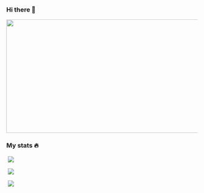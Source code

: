 ### Hi there 👋

<p align="center"><img src="https://media.giphy.com/media/dWesBcTLavkZuG35MI/giphy.gif" width="600" height="300"  /></p>

### My stats 🔥
<p align="left">&nbsp;<img align="center" src="https://github-readme-stats.vercel.app/api?username=romano001&show_icons=true&theme=tokyonight&locale=en"/></p>
<p align="left">&nbsp;<img align="center" src="http://github-readme-streak-stats.herokuapp.com?user=romano001&theme=tokyonight&background=000000"/></p>
<p align="left">&nbsp;<img align="center" src="https://github-readme-stats.vercel.app/api/top-langs/?username=romano001&show_icons=true&theme=tokyonight&locale=en&layout=compact"/></p>


<!--
**romano001/romano001** is a ✨ _special_ ✨ repository because its `README.md` (this file) appears on your GitHub profile.

Here are some ideas to get you started:

- 🔭 I’m currently working on ...
- 🌱 I’m currently learning ...
- 👯 I’m looking to collaborate on ...
- 🤔 I’m looking for help with ...
- 💬 Ask me about ...
- 📫 How to reach me: ...
- 😄 Pronouns: ...
- ⚡ Fun fact: ...
-->
